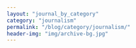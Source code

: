 ```yaml
---
layout: "journal_by_category"
category: "journalism"
permalink: "/blog/category/journalism/"
header-img: "img/archive-bg.jpg"
---
```

